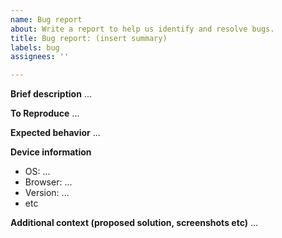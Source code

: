 ```yaml
---
name: Bug report
about: Write a report to help us identify and resolve bugs.
title: Bug report: (insert summary)
labels: bug
assignees: ''

---
```


**Brief description**
...

**To Reproduce**
...

**Expected behavior**
...

**Device information**
- OS: ...
- Browser: ...
- Version: ...
- etc

**Additional context (proposed solution, screenshots etc)**
...
